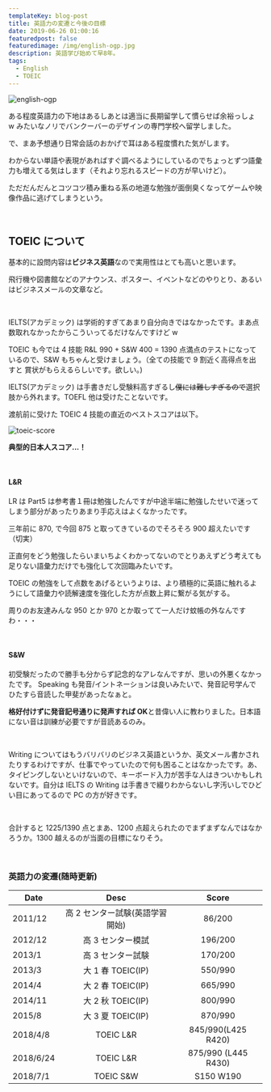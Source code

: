```yaml
---
templateKey: blog-post
title: 英語力の変遷と今後の目標
date: 2019-06-26 01:00:16
featuredpost: false
featuredimage: /img/english-ogp.jpg
description: 英語学び始めて早8年。
tags:
  - English
  - TOEIC
---
```


![english-ogp](/img/english-ogp.jpg)

ある程度英語力の下地はあるしあとは適当に長期留学して慣らせば余裕っしょ w みたいなノリでバンクーバーのデザインの専門学校へ留学しました。

で、まあ予想通り日常会話のおかげで耳はある程度慣れた気がします。

わからない単語や表現があればすぐ調べるようにしているのでちょっとずつ語彙力も増えてる気はします（それより忘れるスピードの方が早いけど）。

ただだんだんとコツコツ積み重ねる系の地道な勉強が面倒臭くなってゲームや映像作品に逃げてしまうという。

<br>

## TOEIC について

基本的に設問内容は**ビジネス英語**なので実用性はとても高いと思います。

飛行機や図書館などのアナウンス、ポスター、イベントなどのやりとり、あるいはビジネスメールの文章など。

<br>

IELTS(アカデミック) は学術的すぎてあまり自分向きではなかったです。まあ点数取れなかったからこういってるだけなんですけど w

TOEIC も今では 4 技能 R&L 990 + S&W 400 = 1390 点満点のテストになっているので、S&W もちゃんと受けましょう。（全ての技能で 9 割近く高得点を出すと 賞状がもらえるらしいです。欲しい。)

IELTS(アカデミック) は手書きだし受験料高すぎるし~~僕には難しすぎるので~~選択肢から外れます。TOEFL 他は受けたことないです。

渡航前に受けた TOEIC 4 技能の直近のベストスコアは以下。

![toeic-score](/img/toeic-score.jpg)

**典型的日本人スコア...！**

<br>

#### L&R

LR は Part5 は参考書１冊は勉強したんですが中途半端に勉強したせいで迷ってしまう部分があったりあまり手応えはよくなかったです。

三年前に 870, で今回 875 と取ってきているのでそろそろ 900 超えたいです（切実）

正直何をどう勉強したらいまいちよくわかってないのでとりあえずどう考えても足りない語彙力だけでも強化して次回臨みたいです。

TOEIC の勉強をして点数をあげるというよりは、より積極的に英語に触れるようにして語彙力や読解速度を強化した方が点数上昇に繋がる気がする。

周りのお友達みんな 950 とか 970 とか取ってて一人だけ蚊帳の外なんですわ・・・

<br>

#### S&W

初受験だったので勝手も分からず記念的なアレなんですが、思いの外悪くなかったです。
Speaking も発音/イントネーションは良いみたいで、発音記号学んでひたすら音読した甲斐があったなぁと。

**格好付けずに発音記号通りに発声すれば OK**と昔偉い人に教わりました。日本語にない音は訓練が必要ですが音読あるのみ。

<br>

Writing についてはもうバリバリのビジネス英語というか、英文メール書かされたりするわけですが、仕事でやっていたので何も困ることはなかったです。あ、タイピングしないといけないので、キーボード入力が苦手な人はきついかもしれないです。自分は IELTS の Writing は手書きで綴りわからないし字汚いしでひどい目にあってるので PC の方が好きです。

<br>

合計すると 1225/1390 点とまあ、1200 点超えられたのでまずまずなんではなかろうか。1300 越えるのが当面の目標になりそう。

<br>

### 英語力の変遷(随時更新)

| Date      |              Desc               |        Score        |
| --------- | :-----------------------------: | :-----------------: |
| 2011/12   | 高 2 センター試験(英語学習開始) |       86/200        |
| 2012/12   |        高 3 センター模試        |       196/200       |
| 2013/1    |        高 3 センター試験        |       170/200       |
| 2013/3    |        大 1 春 TOEIC(IP)        |       550/990       |
| 2014/4    |        大 2 春 TOEIC(IP)        |       665/990       |
| 2014/11   |        大 2 秋 TOEIC(IP)        |       800/990       |
| 2015/8    |        大 3 夏 TOEIC(IP)        |       870/990       |
| 2018/4/8  |            TOEIC L&R            | 845/990(L425 R420)  |
| 2018/6/24 |            TOEIC L&R            | 875/990 (L445 R430) |
| 2018/7/1  |            TOEIC S&W            |      S150 W190      |
